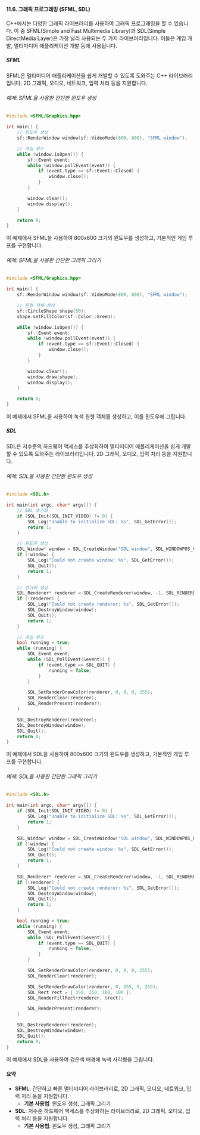 #### 11.6. 그래픽 프로그래밍 (SFML, SDL)

C++에서는 다양한 그래픽 라이브러리를 사용하여 그래픽 프로그래밍을 할 수 있습니다. 이 중 SFML(Simple and Fast Multimedia Library)과 SDL(Simple DirectMedia Layer)은 가장 널리 사용되는 두 가지 라이브러리입니다. 이들은 게임 개발, 멀티미디어 애플리케이션 개발 등에 사용됩니다.

##### SFML

SFML은 멀티미디어 애플리케이션을 쉽게 개발할 수 있도록 도와주는 C++ 라이브러리입니다. 2D 그래픽, 오디오, 네트워크, 입력 처리 등을 지원합니다.

###### 예제: SFML을 사용한 간단한 윈도우 생성

```cpp
#include <SFML/Graphics.hpp>

int main() {
    // 윈도우 생성
    sf::RenderWindow window(sf::VideoMode(800, 600), "SFML window");

    // 게임 루프
    while (window.isOpen()) {
        sf::Event event;
        while (window.pollEvent(event)) {
            if (event.type == sf::Event::Closed) {
                window.close();
            }
        }

        window.clear();
        window.display();
    }

    return 0;
}
```

이 예제에서 SFML을 사용하여 800x600 크기의 윈도우를 생성하고, 기본적인 게임 루프를 구현합니다.

###### 예제: SFML을 사용한 간단한 그래픽 그리기

```cpp
#include <SFML/Graphics.hpp>

int main() {
    sf::RenderWindow window(sf::VideoMode(800, 600), "SFML window");

    // 원형 객체 생성
    sf::CircleShape shape(50);
    shape.setFillColor(sf::Color::Green);

    while (window.isOpen()) {
        sf::Event event;
        while (window.pollEvent(event)) {
            if (event.type == sf::Event::Closed) {
                window.close();
            }
        }

        window.clear();
        window.draw(shape);
        window.display();
    }

    return 0;
}
```

이 예제에서 SFML을 사용하여 녹색 원형 객체를 생성하고, 이를 윈도우에 그립니다.

##### SDL

SDL은 저수준의 하드웨어 액세스를 추상화하여 멀티미디어 애플리케이션을 쉽게 개발할 수 있도록 도와주는 라이브러리입니다. 2D 그래픽, 오디오, 입력 처리 등을 지원합니다.

###### 예제: SDL을 사용한 간단한 윈도우 생성

```cpp
#include <SDL.h>

int main(int argc, char* argv[]) {
    // SDL 초기화
    if (SDL_Init(SDL_INIT_VIDEO) != 0) {
        SDL_Log("Unable to initialize SDL: %s", SDL_GetError());
        return 1;
    }

    // 윈도우 생성
    SDL_Window* window = SDL_CreateWindow("SDL window", SDL_WINDOWPOS_CENTERED, SDL_WINDOWPOS_CENTERED, 800, 600, 0);
    if (!window) {
        SDL_Log("Could not create window: %s", SDL_GetError());
        SDL_Quit();
        return 1;
    }

    // 렌더러 생성
    SDL_Renderer* renderer = SDL_CreateRenderer(window, -1, SDL_RENDERER_ACCELERATED);
    if (!renderer) {
        SDL_Log("Could not create renderer: %s", SDL_GetError());
        SDL_DestroyWindow(window);
        SDL_Quit();
        return 1;
    }

    // 게임 루프
    bool running = true;
    while (running) {
        SDL_Event event;
        while (SDL_PollEvent(&event)) {
            if (event.type == SDL_QUIT) {
                running = false;
            }
        }

        SDL_SetRenderDrawColor(renderer, 0, 0, 0, 255);
        SDL_RenderClear(renderer);
        SDL_RenderPresent(renderer);
    }

    SDL_DestroyRenderer(renderer);
    SDL_DestroyWindow(window);
    SDL_Quit();
    return 0;
}
```

이 예제에서 SDL을 사용하여 800x600 크기의 윈도우를 생성하고, 기본적인 게임 루프를 구현합니다.

###### 예제: SDL을 사용한 간단한 그래픽 그리기

```cpp
#include <SDL.h>

int main(int argc, char* argv[]) {
    if (SDL_Init(SDL_INIT_VIDEO) != 0) {
        SDL_Log("Unable to initialize SDL: %s", SDL_GetError());
        return 1;
    }

    SDL_Window* window = SDL_CreateWindow("SDL window", SDL_WINDOWPOS_CENTERED, SDL_WINDOWPOS_CENTERED, 800, 600, 0);
    if (!window) {
        SDL_Log("Could not create window: %s", SDL_GetError());
        SDL_Quit();
        return 1;
    }

    SDL_Renderer* renderer = SDL_CreateRenderer(window, -1, SDL_RENDERER_ACCELERATED);
    if (!renderer) {
        SDL_Log("Could not create renderer: %s", SDL_GetError());
        SDL_DestroyWindow(window);
        SDL_Quit();
        return 1;
    }

    bool running = true;
    while (running) {
        SDL_Event event;
        while (SDL_PollEvent(&event)) {
            if (event.type == SDL_QUIT) {
                running = false;
            }
        }

        SDL_SetRenderDrawColor(renderer, 0, 0, 0, 255);
        SDL_RenderClear(renderer);

        SDL_SetRenderDrawColor(renderer, 0, 255, 0, 255);
        SDL_Rect rect = { 350, 250, 100, 100 };
        SDL_RenderFillRect(renderer, &rect);

        SDL_RenderPresent(renderer);
    }

    SDL_DestroyRenderer(renderer);
    SDL_DestroyWindow(window);
    SDL_Quit();
    return 0;
}
```

이 예제에서 SDL을 사용하여 검은색 배경에 녹색 사각형을 그립니다.

#### 요약

- **SFML**: 간단하고 빠른 멀티미디어 라이브러리로, 2D 그래픽, 오디오, 네트워크, 입력 처리 등을 지원합니다.
  - **기본 사용법**: 윈도우 생성, 그래픽 그리기
- **SDL**: 저수준 하드웨어 액세스를 추상화하는 라이브러리로, 2D 그래픽, 오디오, 입력 처리 등을 지원합니다.
  - **기본 사용법**: 윈도우 생성, 그래픽 그리기
